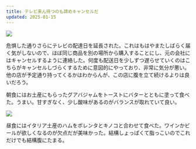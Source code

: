 ```yaml
---
title: テレビ来ん待つのも諦めキャンセルだ
updated: 2025-01-15
---
```

![](https://i.imgur.com/5MGsB8U.jpeg)

危惧した通りさらにテレビの配達日を延長された。これはもはやまたしばらく届く気がしないので、ほぼ同じ商品を別の場所から購入することにし、元の会社にはキャンセルするように連絡した。何度も配送日を少しずつ遅らせていくのはこちらがキャンセルしづらくするために意図的にやっており、非常に気分が悪い。他の店が予定通り持ってくるかはわからんが、この店に腹を立て続けるよりは良いだろう。

朝食にはお土産にもらったグアバジャムをトーストにバターとともに塗って食べた。うまい。甘すぎなく、少し酸味があるのがバランスが取れていて良い。

![](https://i.imgur.com/DYGim8c.jpeg)

昼食にはイタリア土産のハムをポレンタとキノコと合わせて食べた。ワインかビールが欲しくなるのが欠点だが美味かった。結構しょっぱくて脂っこいのでこれだけでも結構腹にたまる。
